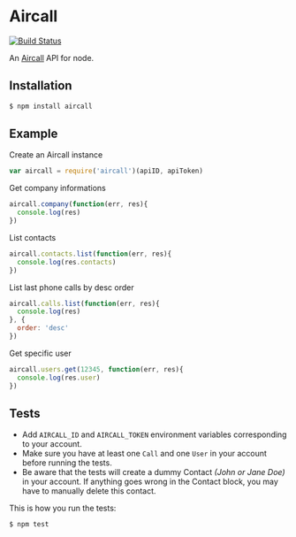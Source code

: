 # Aircall

[![Build Status](https://travis-ci.org/rayfranco/aircall.svg?branch=master)](https://travis-ci.org/rayfranco/aircall)

An [Aircall](https://developer.aircall.io/api-references/) API for node.

## Installation

```bash
$ npm install aircall
```

## Example

Create an Aircall instance

```javascript
var aircall = require('aircall')(apiID, apiToken)
```

Get company informations

```javascript
aircall.company(function(err, res){
  console.log(res)
})
```

List contacts

```javascript
aircall.contacts.list(function(err, res){
  console.log(res.contacts)
})
```

List last phone calls by desc order

```javascript
aircall.calls.list(function(err, res){
  console.log(res)
}, {
  order: 'desc'
})
```

Get specific user

```javascript
aircall.users.get(12345, function(err, res){
  console.log(res.user)
})
```

## Tests

- Add `AIRCALL_ID` and `AIRCALL_TOKEN` environment variables corresponding to your account.
- Make sure you have at least one `Call` and one `User` in your account before running the tests.
- Be aware that the tests will create a dummy Contact _(John or Jane Doe)_ in your account. If anything goes wrong in the Contact block, you may have to manually delete this contact.

This is how you run the tests:

```bash
$ npm test
```
